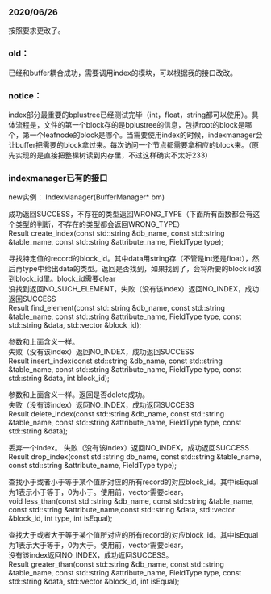 ### 2020/06/26
按照要求更改了。

### old：
已经和buffer耦合成功，需要调用index的模块，可以根据我的接口改改。

### notice：
index部分最重要的bplustree已经测试完毕（int，float，string都可以使用）。具体流程是，文件的第一个block存的是bplustree的信息，包括root的block是哪个，第一个leafnode的block是哪个。当需要使用index的时候，indexmanager会让buffer把需要的block拿过来。每次访问一个节点都需要拿相应的block来。（原先实现的是直接把整棵树读到内存里，不过这样确实不太好233）  

### indexmanager已有的接口
new实例： IndexManager(BufferManager* bm)

成功返回SUCCESS，不存在的类型返回WRONG_TYPE（下面所有函数都会有这个类型的判断，不存在的类型都会返回WRONG_TYPE）  
Result create_index(const std::string &db_name, const std::string &table_name, const std::string &attribute_name, FieldType type);

寻找特定值的record的block_id。其中data用string存（不管是int还是float），然后再type中给出data的类型。返回是否找到，如果找到了，会将所要的block id放到block_id里。block_id需要clear  
没找到返回NO_SUCH_ELEMENT，失败（没有该index）返回NO_INDEX，成功返回SUCCESS  
Result find_element(const std::string &db_name, const std::string &table_name,
		const std::string &attribute_name, FieldType type, const std::string &data, std::vector<int> &block_id);

参数和上面含义一样。    
失败（没有该index）返回NO_INDEX，成功返回SUCCESS  
Result insert_index(const std::string &db_name, const std::string &table_name,
		const std::string &attribute_name, FieldType type, const std::string &data, int block_id);

参数和上面含义一样。返回是否delete成功。    
失败（没有该index）返回NO_INDEX，成功返回SUCCESS  
Result delete_index(const std::string &db_name, const std::string &table_name,
		const std::string &attribute_name, FieldType type, const std::string &data);

丢弃一个index。
失败（没有该index）返回NO_INDEX，成功返回SUCCESS  
Result drop_index(const std::string db_name, const std::string &table_name, const std::string &attribute_name, FieldType type);

查找小于或者小于等于某个值所对应的所有record的对应block_id。其中isEqual为1表示小于等于，0为小于。使用前，vector需要clear。  
void less_than(const std::string &db_name, const std::string &table_name,
		const std::string &attribute_name,const std::string &data, std::vector<int> &block_id, int type, int isEqual);

查找大于或者大于等于某个值所对应的所有record的对应block_id。其中isEqual为1表示大于等于，0为大于。使用前，vector需要clear。  
没有该index返回NO_INDEX，成功返回SUCCESS。  
Result greater_than(const std::string &db_name, const std::string &table_name,
		const std::string &attribute_name, FieldType type, const std::string &data, std::vector<int> &block_id, int isEqual);
